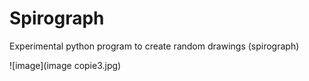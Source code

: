 # Spirograph
Experimental python program to create random drawings (spirograph)

![image](image copie3.jpg)
